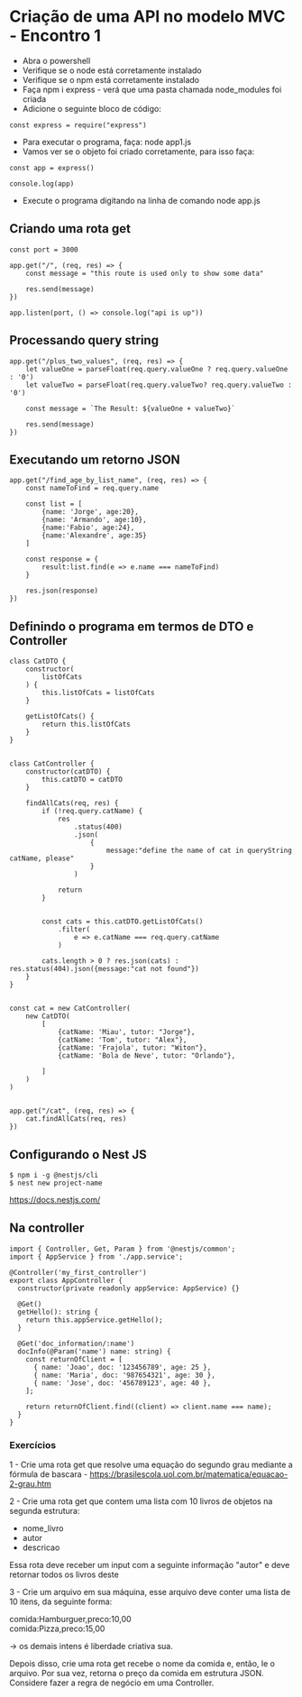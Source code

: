 # Criação de uma API no modelo MVC - Encontro 1

* Abra o powershell
* Verifique se o node está corretamente instalado
* Verifique se o npm está corretamente instalado
* Faça npm i express - verá que uma pasta chamada node_modules foi criada
* Adicione o seguinte bloco de código:

```
const express = require("express")
```

* Para executar o programa, faça: node app1.js
* Vamos ver se o objeto foi criado corretamente, para isso faça:

```
const app = express()

console.log(app)
```

* Execute o programa digitando na linha de comando node app.js


## Criando uma rota get

```
const port = 3000

app.get("/", (req, res) => {
    const message = "this route is used only to show some data"

    res.send(message)
})

app.listen(port, () => console.log("api is up"))
```


## Processando query string


```
app.get("/plus_two_values", (req, res) => {
    let valueOne = parseFloat(req.query.valueOne ? req.query.valueOne : '0') 
    let valueTwo = parseFloat(req.query.valueTwo? req.query.valueTwo : '0')

    const message = `The Result: ${valueOne + valueTwo}`

    res.send(message)
})
```


## Executando um retorno JSON

```
app.get("/find_age_by_list_name", (req, res) => {
    const nameToFind = req.query.name

    const list = [
        {name: 'Jorge', age:20},
        {name: 'Armando', age:10},
        {name:'Fabio', age:24},
        {name:'Alexandre', age:35}
    ]

    const response = {
        result:list.find(e => e.name === nameToFind) 
    }
    
    res.json(response)
})
```


## Definindo o programa em termos de DTO e Controller

```
class CatDTO {
    constructor(
        listOfCats
    ) {
        this.listOfCats = listOfCats
    }

    getListOfCats() {
        return this.listOfCats
    }
}


class CatController {
    constructor(catDTO) {
        this.catDTO = catDTO
    } 

    findAllCats(req, res) {
        if (!req.query.catName) {
            res
                .status(400)
                .json(
                    {
                        message:"define the name of cat in queryString catName, please"
                    }
                )

            return 
        }


        const cats = this.catDTO.getListOfCats()
            .filter(
                e => e.catName === req.query.catName
            )

        cats.length > 0 ? res.json(cats) : res.status(404).json({message:"cat not found"})
    }
}


const cat = new CatController(
    new CatDTO(
        [
            {catName: 'Miau', tutor: "Jorge"},
            {catName: 'Tom', tutor: "Alex"},
            {catName: 'Frajola', tutor: "Witon"},
            {catName: 'Bola de Neve', tutor: "Orlando"},            

        ]
    )
)


app.get("/cat", (req, res) => {
    cat.findAllCats(req, res)
})
```



## Configurando o Nest JS

```
$ npm i -g @nestjs/cli
$ nest new project-name

```

https://docs.nestjs.com/



## Na controller

```
import { Controller, Get, Param } from '@nestjs/common';
import { AppService } from './app.service';

@Controller('my_first_controller')
export class AppController {
  constructor(private readonly appService: AppService) {}

  @Get()
  getHello(): string {
    return this.appService.getHello();
  }

  @Get('doc_information/:name')
  docInfo(@Param('name') name: string) {
    const returnOfClient = [
      { name: 'Joao', doc: '123456789', age: 25 },
      { name: 'Maria', doc: '987654321', age: 30 },
      { name: 'Jose', doc: '456789123', age: 40 },
    ];

    return returnOfClient.find((client) => client.name === name);
  }
}
```



### Exercícios

1 - Crie uma rota get que resolve uma equação do segundo grau mediante a fórmula de bascara - https://brasilescola.uol.com.br/matematica/equacao-2-grau.htm

2 - Crie uma rota get que contem uma lista com 10 livros de objetos na segunda estrutura: 

* nome_livro
* autor
* descricao
  
Essa rota deve receber um input com a seguinte informação "autor" e deve retornar todos os livros deste

3 - Crie um arquivo em sua máquina, esse arquivo deve conter uma lista de 10 itens, da seguinte forma:


comida:Hamburguer,preco:10,00 <br>
comida:Pizza,preco:15,00


-> os demais intens é liberdade criativa sua.


Depois disso, crie uma rota get recebe o nome da comida e, então, le o arquivo. Por sua vez, retorna o preço da comida em estrutura JSON. Considere fazer a regra de negócio em uma Controller. 
